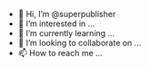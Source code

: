 - 👋 Hi, I’m @superpublisher
- 👀 I’m interested in ...
- 🌱 I’m currently learning ...
- 💞️ I’m looking to collaborate on ...
- 📫 How to reach me ...

<!---
superpublisher/superpublisher is a ✨ special ✨ repository because its `README.md` (this file) appears on your GitHub profile.
You can click the Preview link to take a look at your changes.
--->
